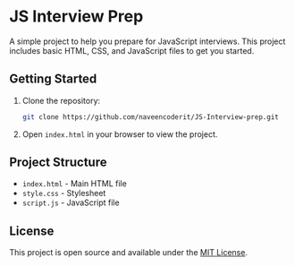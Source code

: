 # JS Interview Prep

A simple project to help you prepare for JavaScript interviews. This project includes basic HTML, CSS, and JavaScript files to get you started.

## Getting Started

1. Clone the repository:
   ```bash
   git clone https://github.com/naveencoderit/JS-Interview-prep.git
   ```
2. Open `index.html` in your browser to view the project.

## Project Structure

- `index.html` - Main HTML file
- `style.css` - Stylesheet
- `script.js` - JavaScript file

## License

This project is open source and available under the [MIT License](LICENSE). 